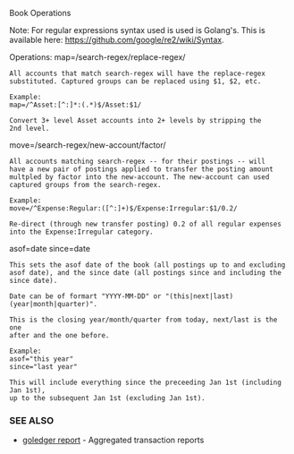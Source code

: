 Book Operations

Note:
  For regular expressions syntax used is used is Golang's.
  This is available here:
    https://github.com/google/re2/wiki/Syntax.

Operations:
  map=/search-regex/replace-regex/

    All accounts that match search-regex will have the replace-regex
    substituted. Captured groups can be replaced using $1, $2, etc.

    Example:
    map=/^Asset:[^:]*:(.*)$/Asset:$1/

    Convert 3+ level Asset accounts into 2+ levels by stripping the
    2nd level.

  move=/search-regex/new-account/factor/

    All accounts matching search-regex -- for their postings -- will
    have a new pair of postings applied to transfer the posting amount
    multpled by factor into the new-account. The new-account can used
    captured groups from the search-regex.

    Example:
    move=/^Expense:Regular:([^:]+)$/Expense:Irregular:$1/0.2/

    Re-direct (through new transfer posting) 0.2 of all regular expenses
    into the Expense:Irregular category.

  asof=date
  since=date

    This sets the asof date of the book (all postings up to and excluding
    asof date), and the since date (all postings since and including the
    since date).

    Date can be of formart "YYYY-MM-DD" or "(this|next|last) (year|month|quarter)".

    This is the closing year/month/quarter from today, next/last is the one
    after and the one before.

    Example:
    asof="this year"
    since="last year"

    This will include everything since the preceeding Jan 1st (including Jan 1st),
    up to the subsequent Jan 1st (excluding Jan 1st).


### SEE ALSO

* [goledger report](goledger_report.md)	 - Aggregated transaction reports

